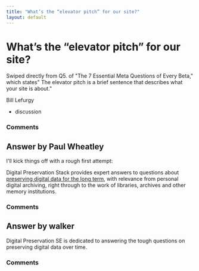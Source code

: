 ```yaml
---
title: "What’s the “elevator pitch” for our site?"
layout: default
---
```

What’s the “elevator pitch” for our site?
=====================
Swiped directly from Q5. of "The 7 Essential Meta Questions of Every
Beta," which states" The elevator pitch is a brief sentence that
describes what your site is about."

Bill Lefurgy

<ul class="tags"><li class="tag">discussion</li></ul>

### Comments ###


Answer by Paul Wheatley
----------------
I'll kick things off with a rough first attempt:

Digital Preservation Stack provides expert answers to questions about
[preserving digital data for the long
term](http://en.wikipedia.org/wiki/Digital_preservation), with relevance
from personal digital archiving, right through to the work of libraries,
archives and other memory institutions.

### Comments ###

Answer by walker
----------------
Digital Preservation SE is dedicated to answering the tough questions on
preserving digital data over time.

### Comments ###

